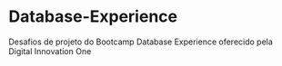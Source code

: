 # Database-Experience
 Desafios de projeto do Bootcamp Database Experience oferecido pela Digital Innovation One
